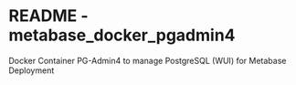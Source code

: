 # README - metabase_docker_pgadmin4
Docker Container PG-Admin4 to manage PostgreSQL (WUI) for Metabase Deployment <br/>
